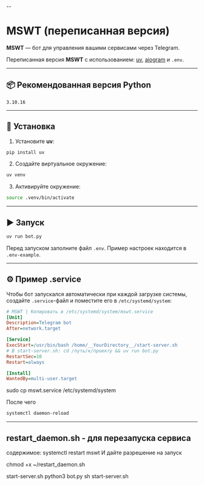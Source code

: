 
--

# MSWT (переписанная версия)

**MSWT** — бот для управления вашими сервисами через Telegram.

Переписанная версия **MSWT** с использованием:
[uv](https://github.com/astral-sh/uv), [aiogram](https://docs.aiogram.dev/) и `.env`.

---

## 📦 Рекомендованная версия Python

`3.10.16`

---

## 🚀 Установка

1. Установите **uv**:

```bash
pip install uv
```

2. Создайте виртуальное окружение:

```bash
uv venv
```

3. Активируйте окружение:

```bash
source .venv/bin/activate
```

---

## ▶ Запуск

```bash
uv run bot.py
```

Перед запуском заполните файл `.env`.
Пример настроек находится в `.env-example`.

---

## ⚙ Пример .service

Чтобы бот запускался автоматически при каждой загрузке системы, создайте `.service`-файл и поместите его в `/etc/systemd/system`:

```ini
# MSWT | Копировать в /etc/systemd/system/mswt.service
[Unit]
Description=Telegram bot
After=network.target

[Service]
ExecStart=/usr/bin/bash /home/__YourDirectory__/start-server.sh
# В start-server.sh: cd /путь/к/проекту && uv run bot.py
RestartSec=10
Restart=always

[Install]
WantedBy=multi-user.target
```

sudo cp mswt.service /etc/systemd/system

После чего
```bash
systemctl daemon-reload
```
---


## restart_daemon.sh - для перезапуска сервиса
содержимое:
systemctl restart mswt
И дайте разрешение на запуск


chmod +x ~/restart_daemon.sh


start-server.sh
python3 bot.py
sh start-server.sh


